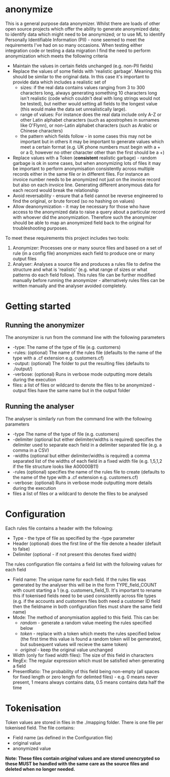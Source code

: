 # anonymize
This is a general purpose data anonymizer. Whilst there are loads of other open source projects which offer the ability to generate anonymized data; to identify data which might need to be anonymized; or to use ML to identify Personally Identifiable Information (PII) - none seemed to meet the requirements I've had on so many occasions. When testing either integration code or testing a data migration I find the need to perform anonymization which meets the following criteria
* Maintain the values in certain fields unchanged (e.g. non-PII fields)
* Replace the values of some fields with 'realistic garbage'. Meaning this should be similar to the original data. In this case it's important to provide data which includes a realistic set of  
  * sizes: if the real data contains values ranging from 3 to 300 characters long, always generating something 10 characters long isn't realistic (code which couldn't deal with long strings would not be tested), but neither would setting all fields to the longest value (this would make the data set unrealistically large).
  * range of values: For instance does the real data include only A-Z or other Latin alphabet characters (such as apostrophes in surnames like O'Flynn), or non-Latin alphabet characters (such as Arabic or Chinese characters) 
  * the pattern which fields follow - in some cases this may not be important but in others it may be important to generate values which meet a certain format (e.g. UK phone numbers must begin with a + or a 0, however no other character other than the first should be a +)
* Replace values with a Token (**consistent** realistic garbage) - random garbage is ok in some cases, but when anonymizing lots of files it may be important to perform anonymisation consistently across multiple records either in the same file or in different files. For instance an invoice number needs to be anonymized not just on the invoice record but also on each invoice line. Generating different anonymous data for each record would break the relationship
* Avoid reversability - ensure that a field cannot be reverse engineered to find the original, or brute forced (so no hashing on values)
* Allow deanonymization - it may be necessary for those who have access to the anonymized data to raise a query about a particular record with whoever did the anonymization. Therefore such the anonymizer should be able to map an anonymized field back to the original for troubleshooting purposes.

To meet these requirements this project includes two tools:
1. Anonymizer: Processes one or many source files and based on a set of rule (in a config file) anonymizes each field to produce one or many output files
2. Analyser: Analyses a source file and produces a rules file to define the structure and what is 'realistic' (e.g. what range of sizes or what patterns do each field follow). This rules file can be further  modified manually before running the anonymizer - alternatively rules files can be written manually and the analyser avoided completely.

# Getting started
## Running the anonymizer
The anonymizer is run from the command line with the following parameters
- -type: The name of the type of file (e.g. customers)
- -rules: (optional) The name of the rules file (defaults to the name of the type with a .cf extension e.g. customers.cf)
- -output: (optional) The folder to put the resulting files (defaults to ./output/)
- -verbose: (optional) Runs in verbose mode outputting more details during the execution
- files: a list of files or wildcard to denote the files to be anonymized - output files have the same name but in the output folder

## Running the analyser
The analyser is similarly run from the command line with the following parameters
- -type The name of the type of file (e.g. customers)
- -delimiter (optional but either delimiter/widths is required) specifies the delimiter used to separate each field in a delimiter separated file (e.g. a comma in a CSV)
- -widths (optional but either delimiter/widths is required) a comma separated list of the widths of each field in a fixed width file (e.g. 1,5,1,2 if the file structure looks like A00000B11)
- -rules (optional) specifies the name of the rules file to create (defaults to the name of the type with a .cf extension e.g. customers.cf)
- -verbose: (optional) Runs in verbose mode outputting more details during the execution
- files a list of files or a wildcard to denote the files to be analysed

# Configuration
Each rules file contains a header with the following:
* Type - the type of file as specified by the -type parameter
* Header (optional) does the first line of the file denote a header (default to false)
* Delimiter (optional - if not present this denotes fixed width)

The rules configuration file contains a field list with the following values for each field
* Field name: The unique name for each field. If the rules file was generated by the analyser this will be in the form TYPE_field_COUNT with count starting a 1 (e.g. customers_field_1). It's important to rename this if tokenised fields need to be used consistently across file types (e.g. if the accounts and customers files both need a customer ID field then the fieldname in both configuration files must share the same field name)
* Mode: The method of anonymisation applied to this field. This can be:
  * *random* - generate a random value meeting the rules specified below
  * *token* - replace with a token which meets the rules specified below (the first time this value is found a random token will be gemerated, but subsequent values will recieve the same token)
  * *original* - keep the original value unchanged  
* Width (only for fixed width files): The size of this field in characters
* RegEx: The regular expression which must be satisfied when generating a field
* PresentRatio: The probability of this field being non-empty (all spaces for fixed length or zero length for delimted files) - e.g. 0 means never present, 1 means always contains data, 0.5 means contains data half the time

# Tokenisation
Token values are stored in files in the ./mapping folder. There is one file per tokenised field. The file contains:
* Field name (as defined in the Configuration file)
* original value
* anonymized value

**Note: These files contain _original_ values and are stored unencrypted so these MUST be handled with the same care as the source files and deleted when no longer needed.**